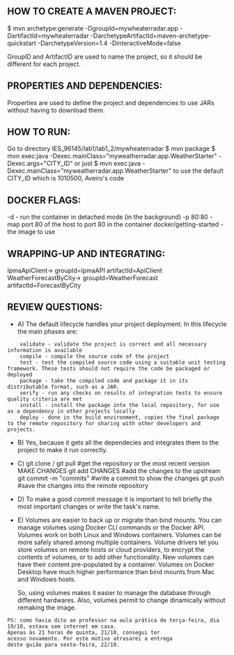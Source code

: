 ## **HOW TO CREATE A MAVEN PROJECT:**

$ mvn archetype:generate -DgroupId=mywheaterradar.app -DartifactId=mywheaterradar -DarchetypeArtifactId=maven-archetype-quickstart -DarchetypeVersion=1.4 -DinteractiveMode=false 

GroupID and ArtifactID are used to name the project, so it should be different for each project.

## **PROPERTIES AND DEPENDENCIES:**

Properties are used to define the project and dependencies to use JARs without having to download them.

## **HOW TO RUN:**

Go to directory IES_96145/lab1/lab1_2/mywheaterradar
$ mvn package
$ mvn exec:java -Dexec.mainClass="myweatherradar.app.WeatherStarter" -Dexec.args="CITY_ID" or just $ mvn exec:java -Dexec.mainClass="myweatherradar.app.WeatherStarter" to use the default CITY_ID which is 1010500, Aveiro's code

## **DOCKER FLAGS:**

-d - run the container in detached mode (in the background)
-p 80:80 - map port 80 of the host to port 80 in the container
docker/getting-started - the image to use

## **WRAPPING-UP AND INTEGRATING:**

IpmaApiClient-> groupId=IpmaAPI artifactId=ApiClient
WeatherForecastByCity-> groupId=WeatherForecast artifactId=ForecastByCity

## **REVIEW QUESTIONS:**

- A) The default lifecycle handles your project deployment.
   In this lifecycle the main phases are:
```
    validate - validate the project is correct and all necessary information is available
    compile - compile the source code of the project
    test - test the compiled source code using a suitable unit testing framework. These tests should not require the code be packaged or deployed
    package - take the compiled code and package it in its distributable format, such as a JAR.
    verify - run any checks on results of integration tests to ensure quality criteria are met
    install - install the package into the local repository, for use as a dependency in other projects locally
    deploy - done in the build environment, copies the final package to the remote repository for sharing with other developers and projects.
```

- B) Yes, because it gets all the dependecies and integrates them to the project to make it run correctly.
- C) git clone / git pull      #get the repository or the most recent version
   MAKE CHANGES
   git add CHANGES           #add the changes to the upstream
   git commit -m "commits"   #write a commit to show the changes
   git push                  #save the changes into the remote repository
- D) To make a good commit message it is important to tell briefly the most important changes or write the task's name.
- E) Volumes are easier to back up or migrate than bind mounts.
   You can manage volumes using Docker CLI commands or the Docker API.
   Volumes work on both Linux and Windows containers.
   Volumes can be more safely shared among multiple containers.
   Volume drivers let you store volumes on remote hosts or cloud providers, to encrypt the contents of volumes, or to add other functionality.
   New volumes can have their content pre-populated by a container.
   Volumes on Docker Desktop have much higher performance than bind mounts from Mac and Windows hosts.

   So, using volumes makes it easier to manage the database through different hardwares. Also, volumes permit to change dinamically without remaking the image.

```
PS: como havia dito ao professor na aula prática de terça-feira, dia 19/10, estava sem internet em casa.
Apenas às 21 horas de quinta, 21/10, consegui ter
acesso novamente. Por este motivo atrasarei a entrega
deste guião para sexta-feira, 22/10.
```
